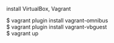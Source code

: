 install VirtualBox, Vagrant

$ vagrant plugin install vagrant-omnibus  
$ vagrant plugin install vagrant-vbguest  
$ vagrant up


